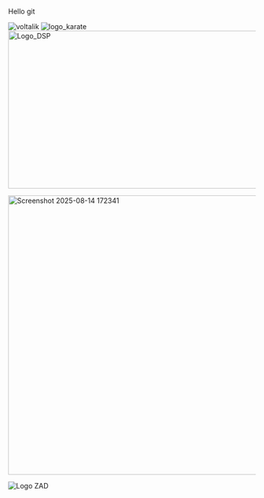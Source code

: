 Hello git

![voltalik](https://github.com/user-attachments/assets/2c3734de-ea93-4ebc-bee7-cd7afb1359e5)
![logo_karate](https://github.com/user-attachments/assets/e44544e3-45d1-4c2f-b4cd-a51b55eb5e0b)
<img width="797" height="321" alt="Logo_DSP" src="https://github.com/user-attachments/assets/976520fa-c7d3-463b-965b-683b818f49fc" />

<img width="575" height="568" alt="Screenshot 2025-08-14 172341" src="https://github.com/user-attachments/assets/6c6dab89-7770-4f30-9b68-0c17ba91144a" />

![Logo ZAD ](https://github.com/user-attachments/assets/5cde434c-7520-47aa-9153-a7f806bde2d7)

